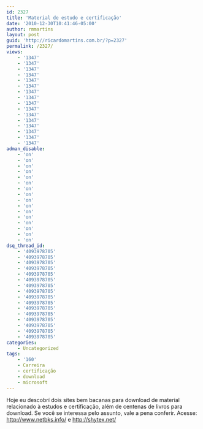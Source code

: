 ```yaml
---
id: 2327
title: 'Material de estudo e certificação'
date: '2010-12-30T10:41:46-05:00'
author: rmmartins
layout: post
guid: 'http://ricardomartins.com.br/?p=2327'
permalink: /2327/
views:
    - '1347'
    - '1347'
    - '1347'
    - '1347'
    - '1347'
    - '1347'
    - '1347'
    - '1347'
    - '1347'
    - '1347'
    - '1347'
    - '1347'
    - '1347'
    - '1347'
    - '1347'
    - '1347'
adman_disable:
    - 'on'
    - 'on'
    - 'on'
    - 'on'
    - 'on'
    - 'on'
    - 'on'
    - 'on'
    - 'on'
    - 'on'
    - 'on'
    - 'on'
    - 'on'
    - 'on'
    - 'on'
    - 'on'
dsq_thread_id:
    - '4093978705'
    - '4093978705'
    - '4093978705'
    - '4093978705'
    - '4093978705'
    - '4093978705'
    - '4093978705'
    - '4093978705'
    - '4093978705'
    - '4093978705'
    - '4093978705'
    - '4093978705'
    - '4093978705'
    - '4093978705'
    - '4093978705'
    - '4093978705'
categories:
    - Uncategorized
tags:
    - '160'
    - Carreira
    - certificação
    - download
    - microsoft
---
```


Hoje eu descobrí dois sites bem bacanas para download de material relacionado à estudos e certificação, além de centenas de livros para download. Se você se interessa pelo assunto, vale a pena conferir. Acesse: <http://www.netbks.info/> e <http://shytex.net/>